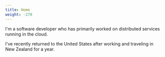 ```yaml
---
title: Home
weight: -270
---
```


I'm a software developer who has primarily worked on distributed services running in the cloud.

I've recently returned to the United States after working and traveling in New Zealand for a year.